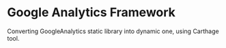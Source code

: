 # Google Analytics Framework
Converting GoogleAnalytics static library into dynamic one, using Carthage tool.
